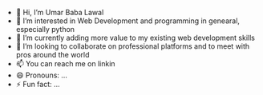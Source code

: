 - 👋 Hi, I’m Umar Baba Lawal
- 👀 I’m interested in Web Development and programming in genearal, especially python
- 🌱 I’m currently adding more value to my existing web development skills
- 💞️ I’m looking to collaborate on professional platforms and to meet with pros around the world
- 📫 You can reach me on linkin
- 😄 Pronouns: ...
- ⚡ Fun fact: ...

<!---
umarajero/umarajero is a ✨ special ✨ repository because its `README.md` (this file) appears on your GitHub profile.
You can click the Preview link to take a look at your changes.
--->
